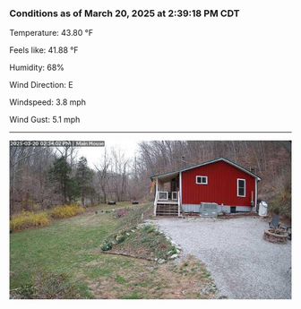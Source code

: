 ### Conditions as of March 20, 2025 at 2:39:18 PM CDT 

Temperature: 43.80 &deg;F

Feels like: 41.88 &deg;F

Humidity: 68%

Wind Direction: E

Windspeed: 3.8 mph

Wind Gust: 5.1 mph

---

<img src="./images/latest.jpeg"/>

